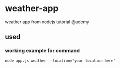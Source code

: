# weather-app
weather app from nodejs tutorial @udemy

## used


### working example for command
```node app.js weather --location="your location here"```
